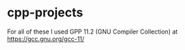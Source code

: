 # cpp-projects

For all of these I used GPP 11.2 (GNU Compiler Collection) at https://gcc.gnu.org/gcc-11/
